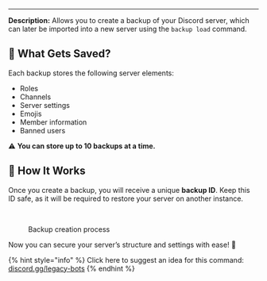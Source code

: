 ---
**Description:** Allows you to create a backup of your Discord server, which can later be imported into a new server using the `backup load` command.  

## 🔹 What Gets Saved?  

Each backup stores the following server elements:  

- Roles  
- Channels  
- Server settings  
- Emojis  
- Member information  
- Banned users  

⚠️ **You can store up to 10 backups at a time.**  

## 🔹 How It Works  

Once you create a backup, you will receive a unique **backup ID**. Keep this ID safe, as it will be required to restore your server on another instance.  

<figure><img src="../../.gitbook/assets/Capture d’écran 2025-02-17 à 13.15.16.png" alt=""><figcaption><p>Backup creation process</p></figcaption></figure>  

Now you can secure your server’s structure and settings with ease! 🚀

{% hint style="info" %}
Click here to suggest an idea for this command: [discord.gg/legacy-bots](https://discord.gg/Ns26dEmC2Y)
{% endhint %}
